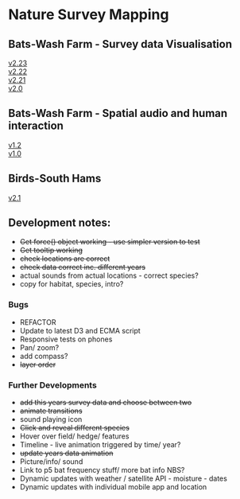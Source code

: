 # Nature Survey Mapping

## Bats-Wash Farm - Survey data Visualisation

[v2.23](https://nimuse2.github.io/nimuse2.maps.dev/map_v2.23/)  
[v2.22](https://nimuse2.github.io/nimuse2.maps.dev/map_v2.22/)  
[v2.21](https://nimuse2.github.io/nimuse2.maps.dev/map_v2.21/)  
[v2.0](https://nimuse2.github.io/nimuse2.maps.dev/map_v2.0/)

## Bats-Wash Farm - Spatial audio and human interaction

[v1.2](https://nimuse2.github.io/nimuse2.maps.dev/map_v1.2/)  
[v1.0](https://nimuse2.github.io/nimuse2.maps.dev/map_v1.0/)

## Birds-South Hams

[v2.1](https://nimuse2.github.io/nimuse2.maps.dev/map_v2.1/)

## Development notes:

- ~~Get force() object working - use simpler version to test~~
- ~~Get tooltip working~~
- ~~check locations are correct~~
- ~~check data correct inc. different years~~
- actual sounds from actual locations - correct species?
- copy for habitat, species, intro?

### Bugs

- REFACTOR
- Update to latest D3 and ECMA script
- Responsive tests on phones
- Pan/ zoom?
- add compass?
- ~~layer order~~

### Further Developments

- ~~add this years survey data and choose between two~~
- ~~animate transitions~~
- sound playing icon
- ~~Click and reveal different species~~
- Hover over field/ hedge/ features
- Timeline - live animation triggered by time/ year?
- ~~update years data animation~~
- Picture/info/ sound
- Link to p5 bat frequency stuff/ more bat info NBS?
- Dynamic updates with weather / satellite API - moisture - dates
- Dynamic updates with individual mobile app and location
